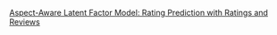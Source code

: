 
[Aspect-Aware Latent Factor Model: Rating Prediction with Ratings and Reviews](https://arxiv.org/pdf/1802.07938.pdf)
